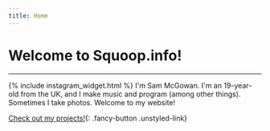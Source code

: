 ```yaml
---
title: Home
---
```


# Welcome to Squoop.info!
<hr>
{% include instagram_widget.html %}
I'm Sam McGowan. I'm an 19-year-old from the UK, and I make music and program (among other things). Sometimes I take photos. Welcome to my website!

[Check out my projects!](/posts.html){: .fancy-button .unstyled-link}
